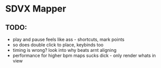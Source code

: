 # SDVX Mapper

## TODO:

- play and pause feels like ass - shortcuts, mark points
- so does double click to place, keybinds too
- timing is wrong? look into why beats arnt aligning
- performance for higher bpm maps sucks dick - only render whats in view
